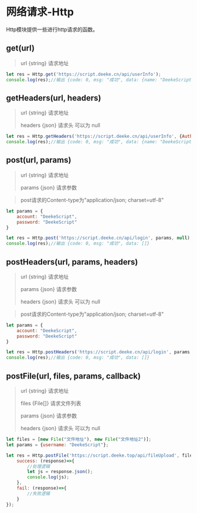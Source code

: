 # 网络请求-Http

Http模块提供一些进行http请求的函数。

## get(url)
> url {string} 请求地址
> 

```javascript
let res = Http.get('https://script.deeke.cn/api/userInfo');
console.log(res);//输出 {code: 0, msg: "成功", data: {name: "DeekeScript", weixin: "DeekeScript"}}
```

## getHeaders(url, headers)
> url {string} 请求地址
>
> headers {json} 请求头 可以为 null

```javascript
let res = Http.getHeaders('https://script.deeke.cn/api/userInfo', {Authorization: "Bearer 9|3423432432424234"});
console.log(res);//输出 {code: 0, msg: "成功", data: {name: "DeekeScript", weixin: "DeekeScript"}}
```

## post(url, params)
> url {string} 请求地址
> 
> params {json} 请求参数
> 

> post请求的Content-type为"application/json; charset=utf-8"

```javascript
let params = {
    account: "DeekeScript",
    password: "DeekeScript"
}

let res = Http.post('https://script.deeke.cn/api/login', params, null);
console.log(res);//输出 {code: 0, msg: "成功", data: []}
```

## postHeaders(url, params, headers)
> url {string} 请求地址
> 
> params {json} 请求参数
> 
> headers {json} 请求头 可以为 null

> post请求的Content-type为"application/json; charset=utf-8"

```javascript
let params = {
    account: "DeekeScript",
    password: "DeekeScript"
}

let res = Http.postHeaders('https://script.deeke.cn/api/login', params, {"Content-type": "application/json; charset=utf-8"});
console.log(res);//输出 {code: 0, msg: "成功", data: []}
```

## postFile(url, files, params, callback)
> url {string} 请求地址
> 
> files {File[]}  请求文件列表
> 
> params {json} 请求参数
> 
> headers {json} 请求头 可以为 null

```javascript
let files = [new File("文件地址"), new File("文件地址2")];
let params = {username: "DeekeScript"};

let res = Http.postFile('https://script.deeke.top/api/fileUpload', files, params, {
    success: (response)=>{
        //处理逻辑
        let js = response.json();
        console.log(js);
    },
    fail: (response)=>{
        //失败逻辑
    }
});
```
